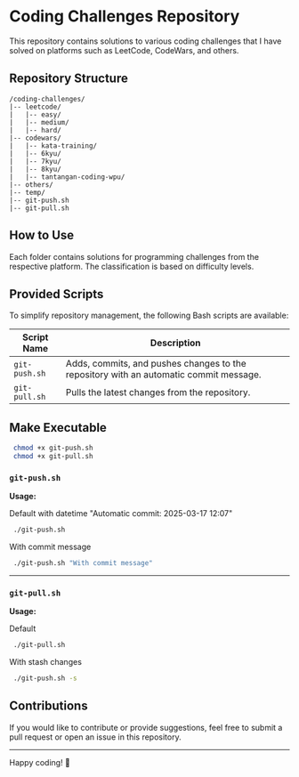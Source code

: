 # Coding Challenges Repository

This repository contains solutions to various coding challenges that I have solved on platforms such as LeetCode, CodeWars, and others.

## Repository Structure
```
/coding-challenges/
|-- leetcode/
|   |-- easy/
|   |-- medium/
|   |-- hard/
|-- codewars/
|   |-- kata-training/
|	|-- 6kyu/
|	|-- 7kyu/
|	|-- 8kyu/
|   |-- tantangan-coding-wpu/
|-- others/
|-- temp/
|-- git-push.sh
|-- git-pull.sh
```

## How to Use
Each folder contains solutions for programming challenges from the respective platform. The classification is based on difficulty levels.

## Provided Scripts
To simplify repository management, the following Bash scripts are available:

| Script Name   | Description                                                                           |
|---------------|---------------------------------------------------------------------------------------|
| `git-push.sh` | Adds, commits, and pushes changes to the repository with an automatic commit message. |
| `git-pull.sh` | Pulls the latest changes from the repository.  

## Make Executable
```bash
 chmod +x git-push.sh
 chmod +x git-pull.sh
```

### `git-push.sh`

**Usage:**

Default with datetime "Automatic commit: 2025-03-17 12:07"
```sh
 ./git-push.sh
```
With commit message
```sh
 ./git-push.sh "With commit message"
```

---

### `git-pull.sh`

**Usage:**

Default 
```sh
 ./git-pull.sh
```
With stash changes
```sh
 ./git-push.sh -s
```

## Contributions
If you would like to contribute or provide suggestions, feel free to submit a pull request or open an issue in this repository.

---
Happy coding! 🚀

